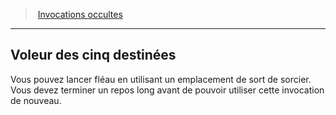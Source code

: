 ﻿> [Invocations occultes](hd_warlock_occultsummons.md)

---

## Voleur des cinq destinées

Vous pouvez lancer fléau en utilisant un emplacement de sort de sorcier. Vous devez terminer un repos long avant de pouvoir utiliser cette invocation de nouveau.


